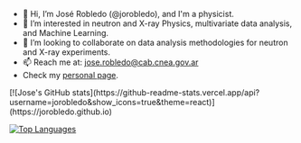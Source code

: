 - 👋 Hi, I’m José Robledo (@jorobledo), and I'm a physicist.
- 👀 I’m interested in neutron and X-ray Physics, multivariate data analysis, and Machine Learning.
- 💞️ I’m looking to collaborate on data analysis methodologies for neutron and X-ray experiments.
- 📫 Reach me at: jose.robledo@cab.cnea.gov.ar
- Check my [personal page](https://jorobledo.github.io/).

<p>
[![Jose's GitHub stats](https://github-readme-stats.vercel.app/api?username=jorobledo&show_icons=true&theme=react)](https://jorobledo.github.io)
 
[![Top Languages](https://github-readme-stats.vercel.app/api/top-langs/?username=jorobledo&langs_count=5&theme=react)](https://jorobledo.github.io)
</p>
 <!---
jorobledo/jorobledo is a ✨ special ✨ repository because its `README.md` (this file) appears on your GitHub profile.
You can click the Preview link to take a look at your changes.
--->
